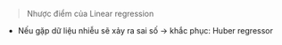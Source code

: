 > Nhược điểm của Linear regression
- Nếu gặp dữ liệu nhiễu sẽ xảy ra sai số -> khắc phục: Huber regressor


